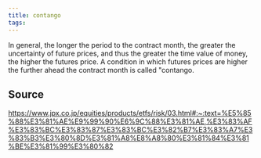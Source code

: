 ```yaml
---
title: contango
tags: 
---
```


In general, the longer the period to the contract month, the greater the uncertainty of future prices, and thus the greater the time value of money, the higher the futures price. A condition in which futures prices are higher the further ahead the contract month is called "contango.

## Source
https://www.jpx.co.jp/equities/products/etfs/risk/03.html#:~:text=%E5%85%88%E3%81%AE%E9%99%90%E6%9C%88%E3%81%AE,%E3%83%AF%E3%83%BC%E3%83%87%E3%83%BC%E3%82%B7%E3%83%A7%E3%83%B3%E3%80%8D%E3%81%A8%E8%A8%80%E3%81%84%E3%81%BE%E3%81%99%E3%80%82
